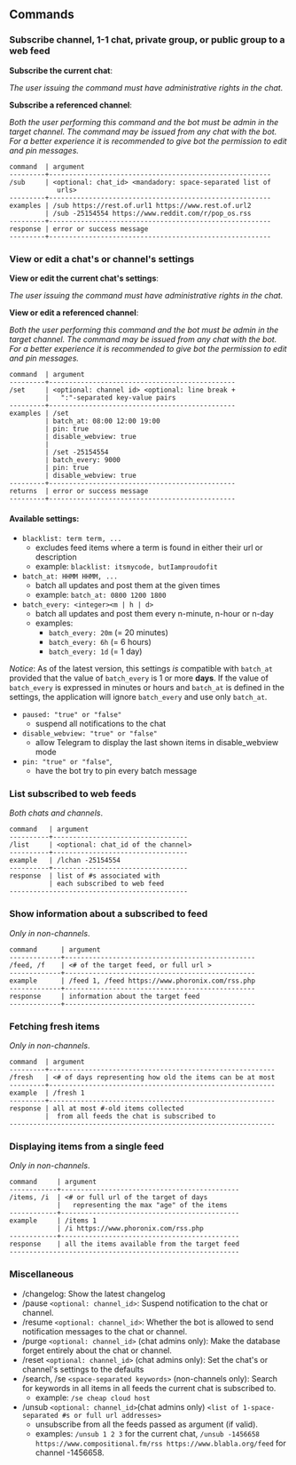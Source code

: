 ## Commands

### Subscribe channel, 1-1 chat, private group, or public group to a web feed

__Subscribe the current chat__:

_The user issuing the command must have administrative rights in the chat._

__Subscribe a referenced channel__:

_Both the user performing this command and the bot must be admin in the target channel. The command may be issued from any chat with the bot. For a better experience it is recommended to give bot the permission to edit and pin messages._

```
command  | argument
---------+--------------------------------------------------------
/sub     | <optional: chat_id> <mandadory: space-separated list of
            urls>                               
---------+--------------------------------------------------------
examples | /sub https://rest.of.url1 https://www.rest.of.url2 
         | /sub -25154554 https://www.reddit.com/r/pop_os.rss  
---------+--------------------------------------------------------
response | error or success message                               
---------+--------------------------------------------------------
```
### View or edit a chat's or channel's settings

__View or edit the current chat's settings__:

_The user issuing the command must have administrative rights in the chat._

__View or edit a referenced channel__:

_Both the user performing this command and the bot must be admin in the target channel. The command may be issued from any chat with the bot. For a better experience it is recommended to give bot the permission to edit and pin messages._

```
command  | argument
---------+-----------------------------------------------
/set     | <optional: channel id> <optional: line break + 
         |   ":"-separated key-value pairs 
---------+-----------------------------------------------
examples | /set
         | batch_at: 08:00 12:00 19:00
         | pin: true
         | disable_webview: true 
         |
         | /set -25154554
         | batch_every: 9000
         | pin: true
         | disable_webview: true
---------+-----------------------------------------------
returns  | error or success message                                   
---------+-----------------------------------------------
```
#### Available settings:

- `blacklist: term term, ...`
    - excludes feed items where a term is found in either their url or description
    - example: `blacklist: itsmycode, butIamproudofit`
- `batch_at: HHMM HHMM, ...`
    - batch all updates and post them at the given times
    - example: `batch_at: 0800 1200 1800`
- `batch_every: <integer><m | h | d>`
    - batch all updates and post them every n-minute, n-hour or n-day
    - examples:
        - `batch_every: 20m` (= 20 minutes)
        - `batch_every: 6h` (= 6 hours)
        - `batch_every: 1d` (= 1 day)

_Notice_: As of the latest version, this settings _is_ compatible with `batch_at` provided that the value of `batch_every` is 1 or more __days__. If the value of `batch_every` is expressed in minutes or hours and `batch_at` is defined in the settings, the application will ignore `batch_every` and use only `batch_at`.

- `paused: "true" or "false"`
    - suspend all notifications to the chat
- `disable_webview: "true" or "false"`
    - allow Telegram to display the last shown items in disable_webview mode
- `pin: "true" or "false"`,
    - have the bot try to pin every batch message

### List subscribed to web feeds

_Both chats and channels_.

```
command   | argument
----------+----------------------------------
/list     | <optional: chat_id of the channel>    
----------+----------------------------------
example   | /lchan -25154554
----------+----------------------------------
response  | list of #s associated with   
          | each subscribed to web feed 
---------------------------------------------
```

### Show information about a subscribed to feed

_Only in non-channels_.

```
command      | argument
-------------+------------------------------------------------
/feed, /f    | <# of the target feed, or full url >           
-------------+------------------------------------------------
example      | /feed 1, /feed https://www.phoronix.com/rss.php
-------------+------------------------------------------------
response     | information about the target feed              
-------------+------------------------------------------------
```
### Fetching fresh items

_Only in non-channels_.

```
command  | argument
---------+---------------------------------------------------------
/fresh   | <# of days representing how old the items can be at most 
---------+---------------------------------------------------------
example  | /fresh 1 
---------+---------------------------------------------------------
response | all at most #-old items collected 
         |  from all feeds the chat is subscribed to
-------------------------------------------------------------------
```

### Displaying items from a single feed

_Only in non-channels_.

```
command     | argument
------------+---------------------------------------------
/items, /i  | <# or full url of the target of days 
            |   representing the max "age" of the items
------------+---------------------------------------------
example     | /items 1
            | /i https://www.phoronix.com/rss.php
------------+---------------------------------------------
response    | all the items available from the target feed
----------------------------------------------------------
```
### Miscellaneous

- /changelog: Show the latest changelog
- /pause `<optional: channel_id>`: Suspend notification to the chat or channel.
- /resume `<optional: channel_id>`:  Whether the bot is allowed to send notification messages to the chat or channel.
- /purge `<optional: channel_id>` (chat admins only): Make the database forget entirely about the chat or channel.
- /reset `<optional: channel_id>` (chat admins only): Set the chat's or channel's settings to the defaults
- /search, /se `<space-separated keywords>` (non-channels only): Search for keywords in all items in all feeds the current chat is subscribed to. 
    - example: `/se cheap cloud host`
- /unsub `<optional: channel_id>`(chat admins only) `<list of 1-space-separated #s or full url addresses>`
    - unsubscribe from all the feeds passed as argument (if valid).
    - examples: `/unsub 1 2 3` for the current chat, `/unsub -1456658 https://www.compositional.fm/rss https://www.blabla.org/feed` for channel -1456658.
